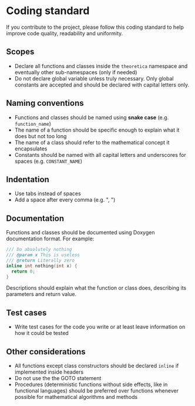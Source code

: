 # Coding standard
If you contribute to the project, please follow this coding standard to help improve code quality, readability and uniformity.

## Scopes
- Declare all functions and classes inside the `theoretica` namespace and eventually other sub-namespaces (only if needed)
- Do not declare global variable unless truly necessary. Only global constants are accepted and should be declared with capital letters only.

## Naming conventions
- Functions and classes should be named using **snake case** (e.g. `function_name`)
- The name of a function should be specific enough to explain what it does but not too long
- The name of a class should refer to the mathematical concept it encapsulates
- Constants should be named with all capital letters and underscores for spaces (e.g. `CONSTANT_NAME`)

## Indentation
- Use tabs instead of spaces
- Add a space after every comma (e.g. ", ")

## Documentation
Functions and classes should be documented using Doxygen documentation format.
For example:
```cpp
/// Do absolutely nothing
/// @param x This is useless
/// @return Literally zero
inline int nothing(int x) {
  return 0;
}
```
Descriptions should explain what the function or class does, describing its parameters and return value.

## Test cases
- Write test cases for the code you write or at least leave information on how it could be tested

## Other considerations
- All functions except class constructors should be declared `inline` if implemented inside headers
- Do not use the the GOTO statement
- Procedures (deterministic functions without side effects, like in functional languages) should be preferred over functions whenever possible for mathematical algorithms and methods
